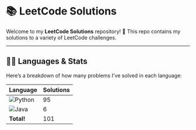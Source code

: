 # 📚 LeetCode Solutions

Welcome to my **LeetCode Solutions** repository! 🚀 This repo contains my solutions to a variety of LeetCode challenges.

---

## 🧑‍💻 Languages & Stats

Here’s a breakdown of how many problems I've solved in each language:

| Language      | Solutions |
| ------------- | ----------|
| ![Python](https://img.shields.io/badge/-Python-3776AB?style=flat&logo=python&logoColor=white) | 95 |
| ![Java](https://img.shields.io/badge/-Java-007396?style=flat&logo=java&logoColor=white) | 6 |
| **Total!** | 101 |





